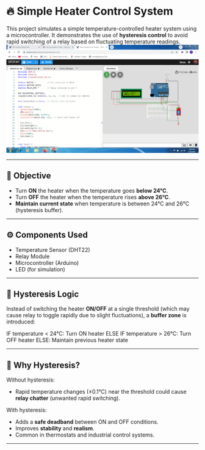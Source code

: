# 🔥 Simple Heater Control System

This project simulates a simple temperature-controlled heater system using a microcontroller. It demonstrates the use of **hysteresis control** to avoid rapid switching of a relay based on fluctuating temperature readings.
![Simulation](https://github.com/vishnups0703/simple_heater_control/blob/main/linkedin_heater.png?raw=true)


---

## 📌 Objective

- Turn **ON** the heater when the temperature goes **below 24°C**.
- Turn **OFF** the heater when the temperature rises **above 26°C**.
- **Maintain current state** when temperature is between 24°C and 26°C (hysteresis buffer).

---

## ⚙️ Components Used

- Temperature Sensor (DHT22)
- Relay Module
- Microcontroller (Arduino)
- LED (for simulation)


---

## 🔁 Hysteresis Logic

Instead of switching the heater **ON/OFF** at a single threshold (which may cause relay to toggle rapidly due to slight fluctuations), a **buffer zone** is introduced:

IF temperature < 24°C:
Turn ON heater
ELSE IF temperature > 26°C:
Turn OFF heater
ELSE:
Maintain previous heater state

---

## 🧠 Why Hysteresis?

Without hysteresis:
- Rapid temperature changes (±0.1°C) near the threshold could cause **relay chatter** (unwanted rapid switching).

With hysteresis:
- Adds a **safe deadband** between ON and OFF conditions.
- Improves **stability** and **realism**.
- Common in thermostats and industrial control systems.

---




